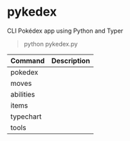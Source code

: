 # pykedex

CLI Pokédex app using Python and Typer

> python pykedex.py <command>

| Command | Description |
|---------|-------------|
| pokedex |
| moves |
| abilities |
| items |
| typechart |
| tools |
